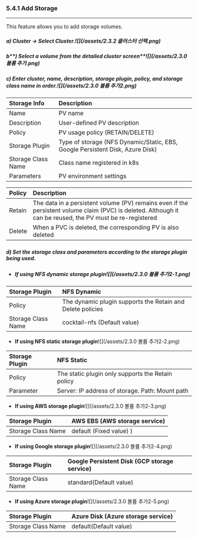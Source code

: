 ### 5.4.1 Add Storage

---

This feature allows you to add storage volumes.

##### **a\) Cluster → Select Cluster.**![](/assets/2.3.2 클러스터 선택.png)

##### b**\) Select a volume from the detailed cluster screen**![](/assets/2.3.0 볼륨 추가.png)

##### c\) Enter cluster, name, description, storage plugin, policy, and storage class name in order.![](/assets/2.3.0 볼륨 추가2.png)

| **Storage Info** | **Description** |
| :--- | :--- |
| Name | PV name |
| Description | User-defined PV description |
| Policy | PV usage policy \(RETAIN/DELETE\) |
| Storage Plugin | Type of storage \(NFS Dynamic/Static, EBS, Google Persistent Disk, Azure Disk\) |
| Storage Class Name | Class name registered in k8s |
| Parameters | PV environment settings |

| **Policy** | **Description** |
| :--- | :--- |
| Retain | The data in a persistent volume \(PV\) remains even if the persistent volume claim \(PVC\) is deleted. Although it can be reused, the PV must be re-registered |
| Delete | When a PVC is deleted, the corresponding PV is also deleted |

##### 

##### d\) Set the storage class and parameters according to the storage plugin being used.

* ##### If using NFS dynamic storage plugin![](/assets/2.3.0 볼륨 추가2-1.png)

| Storage Plugin | **NFS** Dynamic |
| :--- | :--- |
| Policy | The dynamic plugin supports the Retain and Delete policies |
| Storage Class Name | cocktail-nfs \(Default value\) |

* **If using NFS static storage plugin**![](/assets/2.3.0 볼륨 추가2-2.png)

| Storage Plugin | **NFS** Static |
| :--- | :--- |
| Policy | The static plugin only supports the Retain policy |
| Parameter | Server: IP address of storage. Path: Mount path |

* **If using AWS storage plugin**![](/assets/2.3.0 볼륨 추가2-3.png)

| Storage Plugin | AWS EBS \(AWS storage service\) |
| :--- | :--- |
| Storage Class Name | default \(Fixed value\) ) |

* **If using Google storage plugin**![](/assets/2.3.0 볼륨 추가2-4.png)

| Storage Plugin | Google Persistent Disk \(GCP storage service\) |
| :--- | :--- |
| Storage Class Name | standard\(Default value\) |

* **If using Azure storage plugin**![](/assets/2.3.0 볼륨 추가2-5.png)

| Storage Plugin | Azure Disk \(Azure storage service\) |
| :--- | :--- |
| Storage Class Name | default\(Default value\) |



